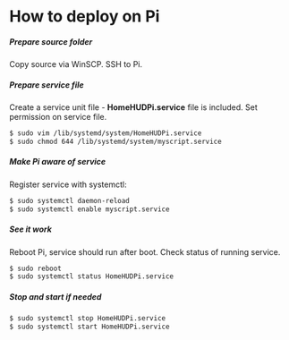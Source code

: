 # How to deploy on Pi
##### Prepare source folder
Copy source via WinSCP.
SSH to Pi.
##### Prepare service file
Create a service unit file - **HomeHUDPi.service** file is included.
Set permission on service file.
```sh
$ sudo vim /lib/systemd/system/HomeHUDPi.service
$ sudo chmod 644 /lib/systemd/system/myscript.service
```
##### Make Pi aware of service
Register service with systemctl:
```sh
$ sudo systemctl daemon-reload
$ sudo systemctl enable myscript.service
```
##### See it work
Reboot Pi, service should run after boot. Check status of running service.
```sh
$ sudo reboot
$ sudo systemctl status HomeHUDPi.service
```
##### Stop and start if needed
```sh
$ sudo systemctl stop HomeHUDPi.service
$ sudo systemctl start HomeHUDPi.service
```